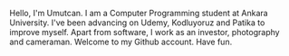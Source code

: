 Hello, I'm Umutcan. I am a Computer Programming student at Ankara University. 
I've been advancing on Udemy, Kodluyoruz and Patika to improve myself. 
Apart from software, I work as an investor, photography and cameraman. 
Welcome to my Github account. Have fun.
